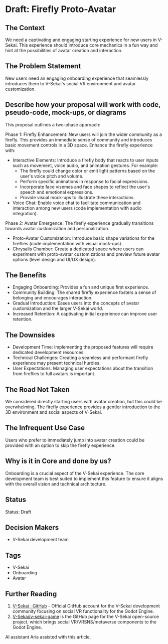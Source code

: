 # Draft: Firefly Proto-Avatar

## The Context

We need a captivating and engaging starting experience for new users in V-Sekai. This experience should introduce core mechanics in a fun way and hint at the possibilities of avatar creation and interaction.

## The Problem Statement

New users need an engaging onboarding experience that seamlessly introduces them to V-Sekai's social VR environment and avatar customization.

## Describe how your proposal will work with code, pseudo-code, mock-ups, or diagrams

This proposal outlines a two-phase approach:

Phase 1: Firefly Enhancement: New users will join the wider community as a firefly. This provides an immediate sense of community and introduces basic movement controls in a 3D space. Enhance the firefly experience with:

- Interactive Elements: Introduce a firefly body that reacts to user inputs such as movement, voice audio, and animation gestures. For example:
  - The firefly could change color or emit light patterns based on the user's voice pitch and volume.
  - Perform specific animations in response to facial expressions.
  - Incorporate face visemes and face shapes to reflect the user's speech and emotional expressions.
  - Provide visual mock-ups to illustrate these interactions.
- Voice Chat: Enable voice chat to facilitate communication and interaction among new users (code implementation with audio integration).

Phase 2: Avatar Emergence: The firefly experience gradually transitions towards avatar customization and personalization.

- Proto-Avatar Customization: Introduce basic shape variations for the fireflies (code implementation with visual mock-ups).
- Chrysalis Chamber: Create a dedicated space where users can experiment with proto-avatar customizations and preview future avatar options (level design and UI/UX design).

## The Benefits

- Engaging Onboarding: Provides a fun and unique first experience.
- Community Building: The shared firefly experience fosters a sense of belonging and encourages interaction.
- Gradual Introduction: Eases users into the concepts of avatar customization and the larger V-Sekai world.
- Increased Retention: A captivating initial experience can improve user retention.

## The Downsides

- Development Time: Implementing the proposed features will require dedicated development resources.
- Technical Challenges: Creating a seamless and performant firefly experience may present technical hurdles.
- User Expectations: Managing user expectations about the transition from fireflies to full avatars is important.

## The Road Not Taken

We considered directly starting users with avatar creation, but this could be overwhelming. The firefly experience provides a gentler introduction to the 3D environment and social aspects of V-Sekai.

## The Infrequent Use Case

Users who prefer to immediately jump into avatar creation could be provided with an option to skip the firefly experience.

## Why is it in Core and done by us?

Onboarding is a crucial aspect of the V-Sekai experience. The core development team is best suited to implement this feature to ensure it aligns with the overall vision and technical architecture.

## Status

Status: Draft

## Decision Makers

- V-Sekai development team

## Tags

- V-Sekai
- Onboarding
- Avatar

## Further Reading

1. [V-Sekai · GitHub](https://github.com/v-sekai) - Official GitHub account for the V-Sekai development community focusing on social VR functionality for the Godot Engine.
2. [V-Sekai/v-sekai-game](https://github.com/v-sekai/v-sekai-game) is the GitHub page for the V-Sekai open-source project, which brings social VR/VRSNS/metaverse components to the Godot Engine.

AI assistant Aria assisted with this article.
